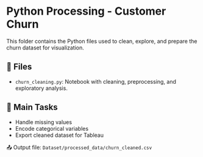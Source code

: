 # Python Processing - Customer Churn

This folder contains the Python files used to clean, explore, and prepare the churn dataset for visualization.

## 📁 Files
- `churn_cleaning.py`: Notebook with cleaning, preprocessing, and exploratory analysis.

## 🔄 Main Tasks
- Handle missing values
- Encode categorical variables
- Export cleaned dataset for Tableau

📤 Output file: `Dataset/processed_data/churn_cleaned.csv`
